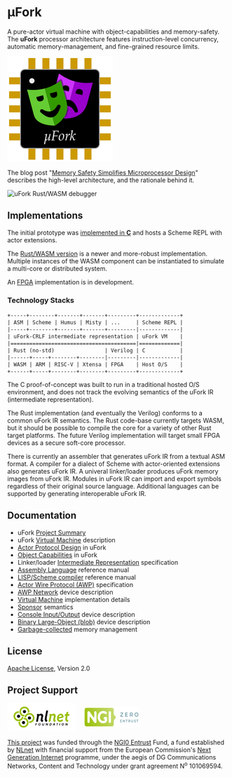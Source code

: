 # μFork

A pure-actor virtual machine with object-capabilities and memory-safety.
The **uFork** processor architecture features
instruction-level concurrency,
automatic memory-management,
and fine-grained resource limits.

![μFork logo](ufork_logo.svg)

The blog post
"[Memory Safety Simplifies Microprocessor Design](http://www.dalnefre.com/wp/2022/08/memory-safety-simplifies-microprocessor-design/)"
describes the high-level architecture,
and the rationale behind it.

![uFork Rust/WASM debugger](screenshot20230410.png)

## Implementations

The initial prototype
was [implemented in **C**](https://github.com/organix/ufork-c)
and hosts a Scheme REPL with actor extensions.

The [Rust/WASM version](vm/wasm/README.md)
is a newer and more-robust implementation.
Multiple instances of the WASM component
can be instantiated to simulate a multi-core
or distributed system.

An [FPGA](fpga/README.md) implementation is in development.

### Technology Stacks

```
+-----+--------+-------+-------+---------+-------------+
| ASM | Scheme | Humus | Misty | ...     | Scheme REPL |
|-----+--------+-------+-------+---------|-------------|
| uFork-CRLF intermediate representation | uFork VM    |
|========================================|=============|
| Rust (no-std)                | Verilog | C           |
|------+-----+--------+--------|---------|-------------|
| WASM | ARM | RISC-V | Xtensa | FPGA    | Host O/S    |
+------+-----+--------+--------+---------+-------------+
```

The C proof-of-concept was built to run
in a traditional hosted O/S environment,
and does not track the evolving semantics
of the uFork IR (intermediate representation).

The Rust implementation (and eventually the Verilog)
conforms to a common uFork IR semantics.
The Rust code-base currently targets WASM,
but it should be possible to compile the core
for a variety of other Rust target platforms.
The future Verilog implementation
will target small FPGA devices
as a secure soft-core processor.

There is currently an assembler
that generates uFork IR
from a textual ASM format.
A compiler for a dialect of Scheme
with actor-oriented extensions
also generates uFork IR.
A univeral linker/loader
produces uFork memory images
from uFork IR.
Modules in uFork IR
can import and export symbols
regardless of their original source language.
Additional languages can be supported
by generating interoperable uFork IR.

## Documentation

  * uFork [Project Summary](docs/summary.md)
  * uFork [Virtual Machine](docs/ufork.md) description
  * [Actor Protocol Design](docs/proto.md) in uFork
  * [Object Capabilities](docs/ocaps.md) in uFork
  * Linker/loader [Intermediate Representation](docs/ir.md) specification
  * [Assembly Language](docs/asm.md) reference manual
  * [LISP/Scheme compiler](docs/scheme.md) reference manual
  * [Actor Wire Protocol (AWP)](docs/awp.md) specification
  * [AWP Network](docs/awp_dev.md) device description
  * [Virtual Machine](docs/vm.md) implementation details
  * [Sponsor](docs/sponsor.md) semantics
  * [Console Input/Output](docs/io_dev.md) device description
  * [Binary Large-Object (blob)](docs/blob_dev.md) device description
  * [Garbage-collected](docs/gc.md) memory management

## License

[Apache License](LICENSE), Version 2.0

## Project Support

<img src="NLnet_banner.png" alt="Logo NLnet: abstract logo of four people seen from above" width="128" height="48" style="padding: 1ex 1em; background: #FFF;" />
<img src="NGI0Entrust_tag.svg" alt="Logo NGI Zero: letterlogo shaped like a tag" width="128" height="48" style="padding: 1ex 1em; background: inherit;" />

[This project](https://nlnet.nl/project/uFork/)
was funded through the [NGI0 Entrust](https://nlnet.nl/entrust) Fund,
a fund established by [NLnet](https://nlnet.nl/) with financial support from
the European Commission's [Next Generation Internet](https://ngi.eu/) programme,
under the aegis of DG Communications Networks,
Content and Technology under grant agreement N<sup>o</sup> 101069594.
